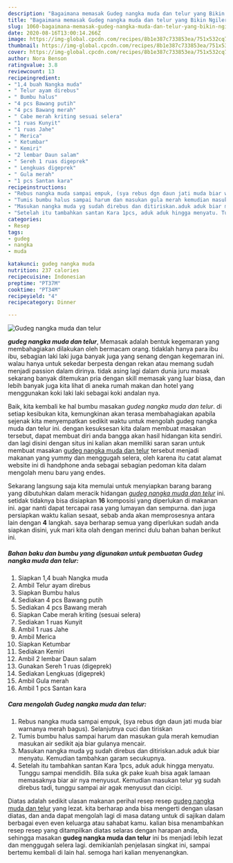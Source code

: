```yaml
---
description: "Bagaimana memasak Gudeg nangka muda dan telur yang Bikin Ngiler"
title: "Bagaimana memasak Gudeg nangka muda dan telur yang Bikin Ngiler"
slug: 1060-bagaimana-memasak-gudeg-nangka-muda-dan-telur-yang-bikin-ngiler
date: 2020-08-16T13:00:14.266Z
image: https://img-global.cpcdn.com/recipes/8b1e387c733853ea/751x532cq70/gudeg-nangka-muda-dan-telur-foto-resep-utama.jpg
thumbnail: https://img-global.cpcdn.com/recipes/8b1e387c733853ea/751x532cq70/gudeg-nangka-muda-dan-telur-foto-resep-utama.jpg
cover: https://img-global.cpcdn.com/recipes/8b1e387c733853ea/751x532cq70/gudeg-nangka-muda-dan-telur-foto-resep-utama.jpg
author: Nora Benson
ratingvalue: 3.8
reviewcount: 13
recipeingredient:
- "1,4 buah Nangka muda"
- " Telur ayam direbus"
- " Bumbu halus"
- "4 pcs Bawang putih"
- "4 pcs Bawang merah"
- " Cabe merah kriting sesuai selera"
- "1 ruas Kunyit"
- "1 ruas Jahe"
- " Merica"
- " Ketumbar"
- " Kemiri"
- "2 lembar Daun salam"
- " Sereh 1 ruas digeprek"
- " Lengkuas digeprek"
- " Gula merah"
- "1 pcs Santan kara"
recipeinstructions:
- "Rebus nangka muda sampai empuk, (sya rebus dgn daun jati muda biar warnanya merah bagus). Selanjutnya cuci dan tiriskan"
- "Tumis bumbu halus sampai harum dan masukan gula merah kemudian masukan air sedikit aja biar gulanya mencair."
- "Masukan nangka muda yg sudah direbus dan ditiriskan.aduk aduk biar menyatu. Kemudian tambahkan garam secukupnya."
- "Setelah itu tambahkan santan Kara 1pcs, aduk aduk hingga menyatu. Tunggu sampai mendidih. Bila suka gk pake kuah bisa agak lamaan memasaknya biar air nya menyusut. Kemudian masukan telur yg sudah direbus tadi, tunggu sampai air agak menyusut dan cicipi."
categories:
- Resep
tags:
- gudeg
- nangka
- muda

katakunci: gudeg nangka muda 
nutrition: 237 calories
recipecuisine: Indonesian
preptime: "PT37M"
cooktime: "PT34M"
recipeyield: "4"
recipecategory: Dinner

---
```



![Gudeg nangka muda dan telur](https://img-global.cpcdn.com/recipes/8b1e387c733853ea/751x532cq70/gudeg-nangka-muda-dan-telur-foto-resep-utama.jpg)

<b><i>gudeg nangka muda dan telur</i></b>, Memasak adalah bentuk kegemaran yang membahagiakan dilakukan oleh bermacam orang. tidaklah hanya para ibu ibu, sebagian laki laki juga banyak juga yang senang dengan kegemaran ini. walau hanya untuk sekedar berpesta dengan rekan atau memang sudah menjadi passion dalam dirinya. tidak asing lagi dalam dunia juru masak sekarang banyak ditemukan pria dengan skill memasak yang luar biasa, dan lebih banyak juga kita lihat di aneka rumah makan dan hotel yang menggunakan koki laki laki sebagai koki andalan nya.

Baik, kita kembali ke hal bumbu masakan <i>gudeg nangka muda dan telur</i>. di setiap kesibukan kita, kemungkinan akan terasa membahagiakan apabila sejenak kita menyempatkan sedikit waktu untuk mengolah gudeg nangka muda dan telur ini. dengan kesuksesan kita dalam membuat masakan tersebut, dapat membuat diri anda bangga akan hasil hidangan kita sendiri. dan lagi disini dengan situs ini kalian akan memiliki saran saran untuk membuat masakan <u>gudeg nangka muda dan telur</u> tersebut menjadi makanan yang yummy dan menggugah selera, oleh karena itu catat alamat website ini di handphone anda sebagai sebagian pedoman kita dalam mengolah menu baru yang endes.




Sekarang langsung saja kita memulai untuk menyiapkan barang barang yang dibutuhkan dalam meracik hidangan <u><i>gudeg nangka muda dan telur</i></u> ini. setidak tidaknya bisa disiapkan <b>16</b> komposisi yang diperlukan di makanan ini. agar nanti dapat tercapai rasa yang lumayan dan sempurna. dan juga persiapkan waktu kalian sesaat, sebab anda akan memprosesnya antara lain dengan <b>4</b> langkah. saya berharap semua yang diperlukan sudah anda siapkan disini, yuk mari kita olah dengan merinci dulu bahan bahan berikut ini.

<!--inarticleads1-->

##### Bahan baku dan bumbu yang digunakan untuk pembuatan Gudeg nangka muda dan telur:

1. Siapkan 1,4 buah Nangka muda
1. Ambil  Telur ayam direbus
1. Siapkan  Bumbu halus
1. Sediakan 4 pcs Bawang putih
1. Sediakan 4 pcs Bawang merah
1. Siapkan  Cabe merah kriting (sesuai selera)
1. Sediakan 1 ruas Kunyit
1. Ambil 1 ruas Jahe
1. Ambil  Merica
1. Siapkan  Ketumbar
1. Sediakan  Kemiri
1. Ambil 2 lembar Daun salam
1. Gunakan  Sereh 1 ruas (digeprek)
1. Sediakan  Lengkuas (digeprek)
1. Ambil  Gula merah
1. Ambil 1 pcs Santan kara




<!--inarticleads2-->

##### Cara mengolah Gudeg nangka muda dan telur:

1. Rebus nangka muda sampai empuk, (sya rebus dgn daun jati muda biar warnanya merah bagus). Selanjutnya cuci dan tiriskan
1. Tumis bumbu halus sampai harum dan masukan gula merah kemudian masukan air sedikit aja biar gulanya mencair.
1. Masukan nangka muda yg sudah direbus dan ditiriskan.aduk aduk biar menyatu. Kemudian tambahkan garam secukupnya.
1. Setelah itu tambahkan santan Kara 1pcs, aduk aduk hingga menyatu. Tunggu sampai mendidih. Bila suka gk pake kuah bisa agak lamaan memasaknya biar air nya menyusut. Kemudian masukan telur yg sudah direbus tadi, tunggu sampai air agak menyusut dan cicipi.




Diatas adalah sedikit ulasan makanan perihal resep resep <u>gudeg nangka muda dan telur</u> yang lezat. kita berharap anda bisa mengerti dengan ulasan diatas, dan anda dapat mengolah lagi di masa datang untuk di sajikan dalam berbagai even even keluarga atau sahabat kamu. kalian bisa menambahkan resep resep yang ditampilkan diatas selaras dengan harapan anda, sehingga masakan <b>gudeg nangka muda dan telur</b> ini bs menjadi lebih lezat dan menggugah selera lagi. demikianlah penjelasan singkat ini, sampai bertemu kembali di lain hal. semoga hari kalian menyenangkan.
